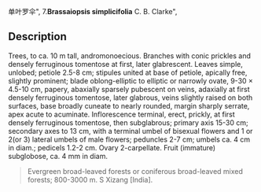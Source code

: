 单叶罗伞",
7.**Brassaiopsis simplicifolia** C. B. Clarke",

## Description
Trees, to ca. 10 m tall, andromonoecious. Branches with conic prickles and densely ferruginous tomentose at first, later glabrescent. Leaves simple, unlobed; petiole 2.5-8 cm; stipules united at base of petiole, apically free, slightly prominent; blade oblong-elliptic to elliptic or narrowly ovate, 9-30 × 4.5-10 cm, papery, abaxially sparsely pubescent on veins, adaxially at first densely ferruginous tomentose, later glabrous, veins slightly raised on both surfaces, base broadly cuneate to nearly rounded, margin sharply serrate, apex acute to acuminate. Inflorescence terminal, erect, prickly, at first densely ferruginous tomentose, then subglabrous; primary axis 15-30 cm; secondary axes to 13 cm, with a terminal umbel of bisexual flowers and 1 or 2(or 3) lateral umbels of male flowers; peduncles 2-7 cm; umbels ca. 4 cm in diam.; pedicels 1.2-2 cm. Ovary 2-carpellate. Fruit (immature) subglobose, ca. 4 mm in diam.

> Evergreen broad-leaved forests or coniferous broad-leaved mixed forests; 800-3000 m. S Xizang [India].
